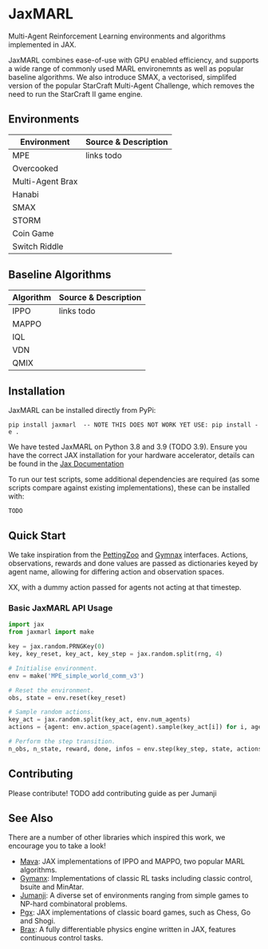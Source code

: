 # JaxMARL

Multi-Agent Reinforcement Learning environments and algorithms implemented in JAX.

JaxMARL combines ease-of-use with GPU enabled efficiency, and supports a wide range of commonly used MARL environemnts as well as popular baseline algorithms. We also introduce SMAX, a vectorised, simplifed version of the popular StarCraft Multi-Agent Challenge, which removes the need to run the StarCraft II game engine.

## Environments

| Environment |  Source & Description | 
| --- | --- | 
| MPE | links todo |
| Overcooked |  |
| Multi-Agent Brax |  | 
| Hanabi |   |
| SMAX |  |
| STORM |  |
| Coin Game |  |
| Switch Riddle |  | 

## Baseline Algorithms

| Algorithm |  Source & Description | 
| --- | --- | 
| IPPO | links todo | 
| MAPPO |  |
| IQL |  |
| VDN |  | 
| QMIX |  |



## Installation
JaxMARL can be installed directly from PyPi:
```
pip install jaxmarl  -- NOTE THIS DOES NOT WORK YET USE: pip install -e .
```
We have tested JaxMARL on Python 3.8 and 3.9 (TODO 3.9). Ensure you have the correct JAX installation for your hardware accelerator, details can be found in the [Jax Documentation](https://github.com/google/jax#installation)

To run our test scripts, some additional dependencies are required (as some scripts compare against existing implementations), these can be installed with:
```
TODO
```

## Quick Start 

We take inspiration from the [PettingZoo](https://github.com/Farama-Foundation/PettingZoo) and [Gymnax](https://github.com/RobertTLange/gymnax) interfaces. Actions, observations, rewards and done values are passed as dictionaries keyed by agent name, allowing for differing action and observation spaces. 

XX, with a dummy action passed for agents not acting at that timestep.

### Basic JaxMARL API  Usage
```python 
import jax
from jaxmarl import make

key = jax.random.PRNGKey(0)
key, key_reset, key_act, key_step = jax.random.split(rng, 4)

# Initialise environment.
env = make('MPE_simple_world_comm_v3')

# Reset the environment.
obs, state = env.reset(key_reset)

# Sample random actions.
key_act = jax.random.split(key_act, env.num_agents)
actions = {agent: env.action_space(agent).sample(key_act[i]) for i, agent in enumerate(env.agents)}

# Perform the step transition.
n_obs, n_state, reward, done, infos = env.step(key_step, state, actions)
```

## Contributing 
Please contribute! TODO add contributing guide as per Jumanji

## See Also
There are a number of other libraries which inspired this work, we encourage you to take a look!
- [Mava](https://github.com/instadeepai/Mava): JAX implementations of IPPO and MAPPO, two popular MARL algorithms.
- [Gymanx](https://github.com/RobertTLange/gymnax): Implementations of classic RL tasks including classic control, bsuite and MinAtar.
- [Jumanji](https://github.com/instadeepai/jumanji): A diverse set of environments ranging from simple games to NP-hard combinatoral problems.
- [Pgx](https://github.com/sotetsuk/pgx): JAX implementations of classic board games, such as Chess, Go and Shogi.
- [Brax](https://github.com/google/brax): A fully differentiable physics engine written in JAX, features continuous control tasks.
